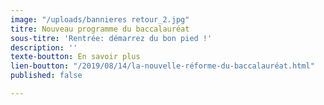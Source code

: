```yaml
---
image: "/uploads/bannieres retour_2.jpg"
titre: Nouveau programme du baccalauréat
sous-titre: 'Rentrée: démarrez du bon pied !'
description: ''
texte-boutton: En savoir plus
lien-boutton: "/2019/08/14/la-nouvelle-réforme-du-baccalauréat.html"
published: false

---
```

